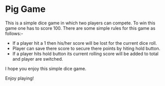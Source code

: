 <h1>Pig Game</h1>

This is a simple dice game in which two players can compete. To win this game one has to score 100.
There are some simple rules for this game as follows:-
- If a player hit a 1 then his/her score will be lost for the current dice roll.
- Player can save there score to secure there points by hiting hold button.
- If a player hits hold button its current rolling score will be added to total and player are switched.

I hope you enjoy this simple dice game. 

Enjoy playing!
